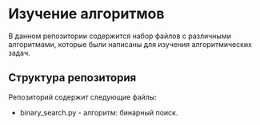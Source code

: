 # Изучение алгоритмов

В данном репозитории содержится набор файлов с различными алгоритмами, 
которые были написаны для изучения алгоритмических задач. 

## Структура репозитория

Репозиторий содержит следующие файлы:

* binary_search.py - алгоритм: бинарный поиск.